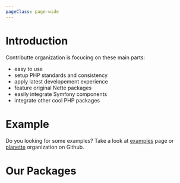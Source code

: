 ```yaml
---
pageClass: page-wide
---
```


# Introduction

Contributte organization is focucing on these main parts:

- easy to use
- setup PHP standards and consistency
- apply latest developement experience
- feature original Nette packages
- easily integrate Symfony components
- integrate other cool PHP packages

# Example

Do you looking for some examples? Take a look at [examples](/packages/planette/playground) 
page or [planette](https://github.com/planette) organization on Github.

# Our Packages

<AllPackages/>
